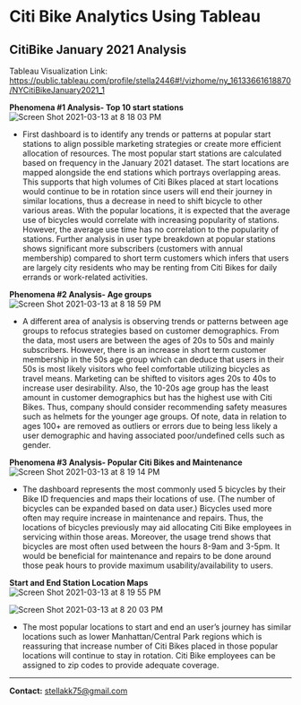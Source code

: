 # Citi Bike Analytics Using Tableau 

## CitiBike January 2021 Analysis 

Tableau Visualization Link: https://public.tableau.com/profile/stella2446#!/vizhome/ny_16133661618870/NYCitiBikeJanuary2021_1

**Phenomena #1 Analysis- Top 10 start stations**
![Screen Shot 2021-03-13 at 8 18 03 PM](https://user-images.githubusercontent.com/70276685/111054265-47f25c00-8439-11eb-9262-111a379703f3.png)

* First dashboard is to identify any trends or patterns at popular start stations to align possible marketing strategies or create more efficient allocation of resources. The most popular start stations are calculated based on frequency in the January 2021 dataset. The start locations are mapped alongside the end stations which portrays overlapping areas. This supports that high volumes of Citi Bikes placed at start locations would continue to be in rotation since users will end their journey in similar locations, thus a decrease in need to shift bicycle to other various areas. With the popular locations, it is expected that the average use of bicycles would correlate with increasing popularity of stations. However, the average use time has no correlation to the popularity of stations. Further analysis in user type breakdown at popular stations shows significant more subscribers (customers with annual membership) compared to short term customers which infers that users are largely city residents who may be renting from Citi Bikes for daily errands or work-related activities.

**Phenomena #2 Analysis- Age groups**
![Screen Shot 2021-03-13 at 8 18 59 PM](https://user-images.githubusercontent.com/70276685/111054287-707a5600-8439-11eb-85d2-c991dadf7c85.png)

* A different area of analysis is observing trends or patterns between age groups to refocus strategies based on customer demographics. From the data, most users are between the ages of 20s to 50s and mainly subscribers. However, there is an increase in short term customer membership in the 50s age group which can deduce that users in their 50s is most likely visitors who feel comfortable utilizing bicycles as travel means. Marketing can be shifted to visitors ages 20s to 40s to increase user desirability. Also, the 10-20s age group has the least amount in customer demographics but has the highest use with Citi Bikes. Thus, company should consider recommending safety measures such as helmets for the younger age groups. Of note, data in relation to ages 100+ are removed as outliers or errors due to being less likely a user demographic and having associated poor/undefined cells such as gender. 

**Phenomena #3 Analysis- Popular Citi Bikes and Maintenance**
![Screen Shot 2021-03-13 at 8 19 14 PM](https://user-images.githubusercontent.com/70276685/111054291-74a67380-8439-11eb-832f-10b872013e6a.png)

* The dashboard represents the most commonly used 5 bicycles by their Bike ID frequencies and maps their locations of use. (The number of bicycles can be expanded based on data user.) Bicycles used more often may require increase in maintenance and repairs. Thus, the locations of bicycles previously may aid allocating Citi Bike employees in servicing within those areas. Moreover, the usage trend shows that bicycles are most often used between the hours 8-9am and 3-5pm. It would be beneficial for maintenance and repairs to be done around those peak hours to provide maximum usability/availability to users. 

**Start and End Station Location Maps**
![Screen Shot 2021-03-13 at 8 19 55 PM](https://user-images.githubusercontent.com/70276685/111054304-8a1b9d80-8439-11eb-8253-a01fcb5943f2.png)

![Screen Shot 2021-03-13 at 8 20 03 PM](https://user-images.githubusercontent.com/70276685/111054305-8a1b9d80-8439-11eb-8419-06b3ddb8d49e.png)
* The most popular locations to start and end an user’s journey has similar locations such as lower Manhattan/Central Park regions which is reassuring that increase number of Citi Bikes placed in those popular locations will continue to stay in rotation. Citi Bike employees can be assigned to zip codes to provide adequate coverage. 

---
**Contact:** stellakk75@gmail.com
